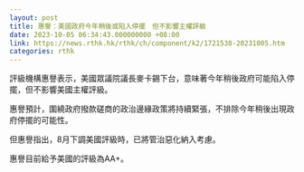 ```yaml
---
layout: post
title: 惠譽：美國政府今年稍後或陷入停擺　但不影響主權評級
date: 2023-10-05 06:34:43.000000000 +08:00
link: https://news.rthk.hk/rthk/ch/component/k2/1721538-20231005.htm
categories: rthk
---
```


評級機構惠譽表示，美國眾議院議長麥卡錫下台，意味著今年稍後政府可能陷入停擺，但不影響美國主權評級。

惠譽預計，圍繞政府撥款磋商的政治邊緣政策將持續緊張，不排除今年稍後出現政府停擺的可能性。

但惠譽指出，8月下調美國評級時，已將管治惡化納入考慮。

惠譽目前給予美國的評級為AA+。
